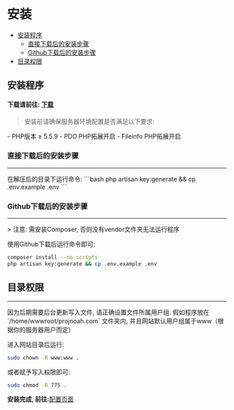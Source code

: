 # 安装

- [安装程序](#installation)
    - [直接下载后的安装步骤](#direct-installation)
    - [Github下载后的安装步骤](#github-installation)
- [目录权限](#directory-permission)

<a name="installation"></a>
## 安装程序

#### 下载请前往: [下载](/docs/download)

> 安装前请确保服务器环境配置是否满足以下要求:

<div class="content-list" markdown="1">
- PHP版本 ≥ 5.5.9
- PDO PHP拓展开启
- Fileinfo PHP拓展开启
</div>

<a name="direct-installation"></a>
### 直接下载后的安装步骤
<hr>
在解压后的目录下运行命令:
```bash
php artisan key:generate && cp .env.example .env
```

<a name="github-installation"></a>
### Github下载后的安装步骤
<hr>
> 注意: 需安装Composer, 否则没有vendor文件夹无法运行程序

使用Github下载后运行命令即可:
```bash
composer install --no-scripts
php artisan key:generate && cp .env.example .env
```

<a name="directory-permission"></a>
## 目录权限
<hr>
因为后期需要后台更新写入文件, 请正确设置文件所属用户组.
假如程序放在 `/home/wwwroot/projnoah.com` 文件夹内, 并且网站默认用户组属于www（根据你的服务器用户而定）

进入网站目录后运行:
```bash
sudo chown -R www:www .
```
或者赋予写入权限即可:
```bash
sudo chmod -R 775 .
```

**安装完成, 前往:**[配置页面](/docs/configuration)
